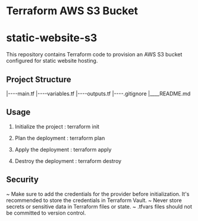 # Terraform AWS S3 Bucket

# static-website-s3
This repository contains Terraform code to provision an AWS S3 bucket configured for static website hosting.

## Project Structure
  |----main.tf
  |----variables.tf
  |----outputs.tf
  |----.gitignore
  |____README.md

## Usage
1. Initialize the project :
terraform init

2. Plan the deployment :
terraform plan

3. Apply the deployment :
terraform apply

4. Destroy the deployment :
terraform destroy

## Security
~ Make sure to add the credentials for the provider before initialization. It's recommended to store the credentials in Terraform Vault.
~ Never store secrets or sensitive data in Terraform files or state.
~ .tfvars files should not be committed to version control.

